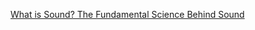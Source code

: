 [What is Sound? The Fundamental Science Behind Sound](https://www.youtube.com/watch?v=24yESm63tSY&t=271s)
